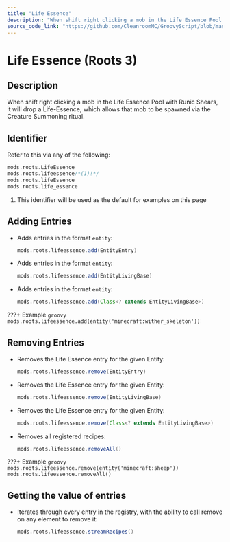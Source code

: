 ```yaml
---
title: "Life Essence"
description: "When shift right clicking a mob in the Life Essence Pool with Runic Shears, it will drop a Life-Essence, which allows that mob to be spawned via the Creature Summoning ritual."
source_code_link: "https://github.com/CleanroomMC/GroovyScript/blob/master/src/main/java/com/cleanroommc/groovyscript/compat/mods/roots/LifeEssence.java"
---
```


# Life Essence (Roots 3)

## Description

When shift right clicking a mob in the Life Essence Pool with Runic Shears, it will drop a Life-Essence, which allows that mob to be spawned via the Creature Summoning ritual.

## Identifier

Refer to this via any of the following:

```groovy hl_lines="2"
mods.roots.LifeEssence
mods.roots.lifeessence/*(1)!*/
mods.roots.lifeEssence
mods.roots.life_essence
```

1. This identifier will be used as the default for examples on this page

## Adding Entries

- Adds entries in the format `entity`:

    ```groovy
    mods.roots.lifeessence.add(EntityEntry)
    ```

- Adds entries in the format `entity`:

    ```groovy
    mods.roots.lifeessence.add(EntityLivingBase)
    ```

- Adds entries in the format `entity`:

    ```groovy
    mods.roots.lifeessence.add(Class<? extends EntityLivingBase>)
    ```

???+ Example
    ```groovy
    mods.roots.lifeessence.add(entity('minecraft:wither_skeleton'))
    ```

## Removing Entries

- Removes the Life Essence entry for the given Entity:

    ```groovy
    mods.roots.lifeessence.remove(EntityEntry)
    ```

- Removes the Life Essence entry for the given Entity:

    ```groovy
    mods.roots.lifeessence.remove(EntityLivingBase)
    ```

- Removes the Life Essence entry for the given Entity:

    ```groovy
    mods.roots.lifeessence.remove(Class<? extends EntityLivingBase>)
    ```

- Removes all registered recipes:

    ```groovy
    mods.roots.lifeessence.removeAll()
    ```

???+ Example
    ```groovy
    mods.roots.lifeessence.remove(entity('minecraft:sheep'))
    mods.roots.lifeessence.removeAll()
    ```

## Getting the value of entries

- Iterates through every entry in the registry, with the ability to call remove on any element to remove it:

    ```groovy
    mods.roots.lifeessence.streamRecipes()
    ```
